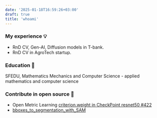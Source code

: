 ```yaml
---
date: '2025-01-18T16:59:26+03:00'
draft: true
title: 'whoami'
---
```


### My experience 💡
 - RnD CV, Gen-AI, Diffusion models in T-bank.
 - RnD CV in AgroTech startup.

### Education 📘
SFEDU, Mathematics Mechanics and Computer Science - applied mathematics and computer science

### Contribute in open source 🔦
- Open Metric Learning [criterion.weight in CheckPoint resnet50 #422](https://github.com/OML-Team/open-metric-learning/issues/422)
- [bboxes_to_segmentation_with_SAM](https://github.com/broutonlab/bboxes_to_segmentation_with_SAM)